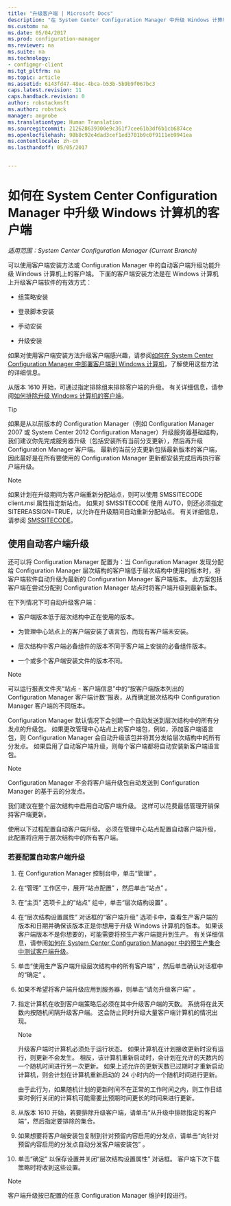 ```yaml
---
title: "升级客户端 | Microsoft Docs"
description: "在 System Center Configuration Manager 中升级 Windows 计算机上的客户端。"
ms.custom: na
ms.date: 05/04/2017
ms.prod: configuration-manager
ms.reviewer: na
ms.suite: na
ms.technology:
- configmgr-client
ms.tgt_pltfrm: na
ms.topic: article
ms.assetid: 6143fd47-48ec-4bca-b53b-5b9b9f067bc3
caps.latest.revision: 11
caps.handback.revision: 0
author: robstackmsft
ms.author: robstack
manager: angrobe
ms.translationtype: Human Translation
ms.sourcegitcommit: 212628639300e9c361f7cee61b3df6b1cb6874ce
ms.openlocfilehash: 98b8c92e4dad3cef1ed3701b9c0f9111eb9941ea
ms.contentlocale: zh-cn
ms.lasthandoff: 05/05/2017


---
```

# <a name="how-to-upgrade-clients-for-windows-computers-in-system-center-configuration-manager"></a>如何在 System Center Configuration Manager 中升级 Windows 计算机的客户端

*适用范围：System Center Configuration Manager (Current Branch)*

可以使用客户端安装方法或 Configuration Manager 中的自动客户端升级功能升级 Windows 计算机上的客户端。 下面的客户端安装方法是在 Windows 计算机上升级客户端软件的有效方式：  

-   组策略安装  

-   登录脚本安装  

-   手动安装  

-   升级安装  

 如果对使用客户端安装方法升级客户端感兴趣，请参阅[如何在 System Center Configuration Manager 中部署客户端到 Windows 计算机](../../../../core/clients/deploy/deploy-clients-to-windows-computers.md)，了解使用这些方法的详细信息。

 从版本 1610 开始，可通过指定排除组来排除客户端的升级。 有关详细信息，请参阅[如何排除升级 Windows 计算机的客户端](exclude-clients-windows.md)。  


> [!TIP]  
>  如果是从以前版本的 Configuration Manager（例如 Configuration Manager 2007 或 System Center 2012 Configuration Manager）升级服务器基础结构，我们建议你先完成服务器升级（包括安装所有当前分支更新），然后再升级 Configuration Manager 客户端。   最新的当前分支更新包括最新版本的客户端，因此最好是在所有要使用的 Configuration Manager 更新都安装完成后再执行客户端升级。

> [!NOTE]
> 如果计划在升级期间为客户端重新分配站点，则可以使用 SMSSITECODE client.msi 属性指定新站点。 如果对 SMSSITECODE 使用 AUTO，则还必须指定 SITEREASSIGN=TRUE，以允许在升级期间自动重新分配站点。 有关详细信息，请参阅 [SMSSITECODE](../../deploy/about-client-installation-properties.md#smssitecode)。

## <a name="use-automatic-client-upgrade"></a>使用自动客户端升级  
 还可以将 Configuration Manager 配置为：当 Configuration Manager 发现分配给 Configuration Manager 层次结构的客户端低于层次结构中使用的版本时，将客户端软件自动升级为最新的 Configuration Manager 客户端版本。 此方案包括客户端在尝试分配到 Configuration Manager 站点时将客户端升级到最新版本。  

 在下列情况下可自动升级客户端：  

-   客户端版本低于层次结构中正在使用的版本。  

-   为管理中心站点上的客户端安装了语言包，而现有客户端未安装。  

-   层次结构中客户端必备组件的版本不同于客户端上安装的必备组件版本。  

-   一个或多个客户端安装文件的版本不同。  

> [!NOTE]  
>  可以运行报表文件夹“站点 - 客户端信息”中的“按客户端版本列出的 Configuration Manager 客户端计数”报表，从而确定层次结构中 Configuration Manager 客户端的不同版本。  

 Configuration Manager 默认情况下会创建一个自动发送到层次结构中的所有分发点的升级包。 如果更改管理中心站点上的客户端包，例如，添加客户端语言包，则 Configuration Manager 会自动升级该包并将其分发给层次结构中的所有分发点。 如果启用了自动客户端升级，则每个客户端都将自动安装新客户端语言包。  

> [!NOTE]  
>  Configuration Manager 不会将客户端升级包自动发送到 Configuration Manager 的基于云的分发点。  

 我们建议在整个层次结构中启用自动客户端升级。 这样可以花费最低管理开销保持客户端更新。  

 使用以下过程配置自动客户端升级。 必须在管理中心站点配置自动客户端升级，此配置将应用于层次结构中的所有客户端。  

### <a name="to-configure-automatic-client-upgrades"></a>若要配置自动客户端升级  

1.  在 Configuration Manager 控制台中，单击“管理” 。  

2.  在“管理”  工作区中，展开“站点配置” ，然后单击“站点” 。  

3.  在“主页”  选项卡上的“站点”  组中，单击“层次结构设置” 。  

4.  在“层次结构设置属性”  对话框的“客户端升级”  选项卡中，查看生产客户端的版本和日期并确保该版本正是你想用于升级 Windows 计算机的版本。  如果该客户端版本不是你想要的，可能需要将预生产客户端提升到生产。 有关详细信息，请参阅[如何在 System Center Configuration Manager 中的预生产集合中测试客户端升级](../../../../core/clients/manage/upgrade/test-client-upgrades.md)。  

5.  单击“使用生产客户端升级层次结构中的所有客户端”  ，然后单击确认对话框中的“确定”  。  

6.  如果不希望将客户端升级应用到服务器，则单击“请勿升级客户端” 。  

7.  指定计算机在收到客户端策略后必须在其中升级客户端的天数。 系统将在此天数内按随机间隔升级客户端。 这会防止同时升级大量客户端计算机的情况出现。

    > [!NOTE]
    > 升级客户端时计算机必须处于运行状态。 如果计算机在计划接收更新时没有运行，则更新不会发生。 相反，该计算机重新启动时，会计划在允许的天数内的一个随机时间进行另一次更新。 如果上述允许的更新天数已过期时才重新启动计算机，则会计划在计算机重新启动的 24 小时内的一个随机时间进行更新。
    >     
    > 由于此行为，如果随机计划的更新时间不在正常的工作时间之内，则工作日结束时例行关闭的计算机可能需要比预期时间更长的时间来进行更新。

7. 从版本 1610 开始，若要排除升级客户端，请单击“从升级中排除指定的客户端”，然后指定要排除的集合。

8.  如果想要将客户端安装包复制到针对预留内容启用的分发点，请单击“向针对预留内容启用的分发点自动分发客户端安装包” 。  

9. 单击“确定”  以保存设置并关闭“层次结构设置属性”  对话框。 客户端下次下载策略时将收到这些设置。

>[!NOTE]
>客户端升级按已配置的任意 Configuration Manager 维护时段进行。

